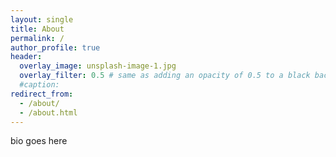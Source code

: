 ```yaml
---
layout: single
title: About
permalink: /
author_profile: true
header:
  overlay_image: unsplash-image-1.jpg
  overlay_filter: 0.5 # same as adding an opacity of 0.5 to a black background
  #caption:
redirect_from: 
  - /about/
  - /about.html
---
```


bio goes here

